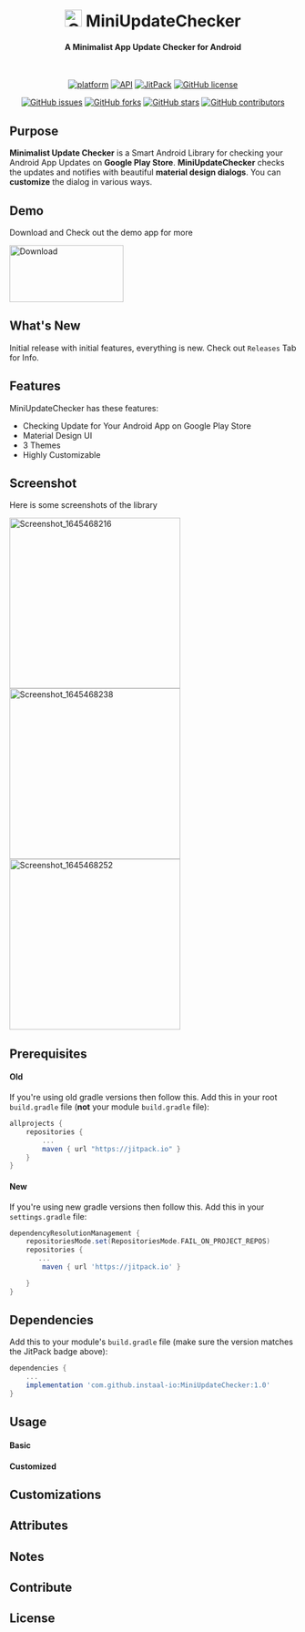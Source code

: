 <h1 align="center"><img src="https://user-images.githubusercontent.com/42619122/155006230-75e7e844-97f6-4cfa-93c1-f0aa20eeaf7f.png" height="30" weight="30" alt="GitHub forks"> <b>MiniUpdateChecker</b></h1>
<h4 align="center">A Minimalist App Update Checker for Android</h4>

<br/>

<p align="center">
<a href="https://www.android.com"><img src="https://img.shields.io/badge/platform-Android-yellow.svg" alt="platform"></a>
 <a href="https://android-arsenal.com/api?level=21"><img src="https://img.shields.io/badge/API-21%2B-brightgreen.svg?style=flat" alt="API"></a> <a href="https://jitpack.io/#instaal-io/MiniUpdateChecker"><img src="https://img.shields.io/jitpack/v/github/instaal-io/MiniUpdateChecker" alt="JitPack"></a> <a href="https://github.com/instaal-io/MiniUpdateChecker/blob/master/LICENSE"><img src="https://img.shields.io/github/license/instaal-io/MiniUpdateChecker" alt="GitHub license"></a>
 </p>
 <p align="center">
 <a href="https://github.com/instaal-io/MiniUpdateChecker/issues"><img src="https://img.shields.io/github/issues/instaal-io/MiniUpdateChecker" alt="GitHub issues"></a> <a href="https://github.com/instaal-io/MiniUpdateChecker/network"><img src="https://img.shields.io/github/forks/instaal-io/MiniUpdateChecker" alt="GitHub forks"></a> <a href="https://github.com/instaal-io/MiniUpdateChecker/stargazers"><img src="https://img.shields.io/github/stars/instaal-io/MiniUpdateChecker" alt="GitHub stars"></a> <a href="https://github.com/instaal-io/MiniUpdateChecker/graphs/contributors"><img src="https://img.shields.io/github/contributors/instaal-io/MiniUpdateChecker" alt="GitHub contributors"></a>
  </p>

## Purpose

<b>Minimalist Update Checker</b> is a Smart Android Library for checking your Android App Updates on <b>Google Play Store</b>. <b>MiniUpdateChecker</b> checks the updates and notifies with beautiful <b>material design dialogs</b>. You can <b>customize</b> the dialog in various ways.

## Demo
Download and Check out the demo app for more

<a href="https://github.com/instaal-io/MiniUpdateChecker/blob/master/MiniUpdateChecker%20Demo.apk"> <img src="https://user-images.githubusercontent.com/42619122/155009169-c92bbebb-7e96-452e-956b-b5905d2cdcdc.png" height="100" width="200" alt="Download"/> </a>


## What's New
Initial release with initial features, everything is new. Check out `Releases` Tab for Info.

## Features
MiniUpdateChecker has these features:
- Checking Update for Your Android App on Google Play Store
- Material Design UI
- 3 Themes
- Highly Customizable

## Screenshot
Here is some screenshots of the library
<p><img src="https://user-images.githubusercontent.com/42619122/155010041-95b0e60d-d296-4c49-96ba-8cc0c154db68.png" width="300" alt="Screenshot_1645468216">
<img src="https://user-images.githubusercontent.com/42619122/155010049-d24a96d3-ec8f-4c89-98a4-81460473d14d.png" width="300" alt="Screenshot_1645468238">
<img src="https://user-images.githubusercontent.com/42619122/155010051-31df497c-b2a7-4f0d-9f4a-61388de02c78.png" width="300" alt="Screenshot_1645468252"></p>

## Prerequisites

#### Old
If you're using old gradle versions then follow this.
Add this in your root `build.gradle` file (**not** your module `build.gradle` file):

```gradle
allprojects {
	repositories {
		...
		maven { url "https://jitpack.io" }
	}
}
```

#### New
If you're using new gradle versions then follow this.
Add this in your `settings.gradle` file:

```gradle
dependencyResolutionManagement {
    repositoriesMode.set(RepositoriesMode.FAIL_ON_PROJECT_REPOS)
    repositories {
       ...
        maven { url 'https://jitpack.io' }

    }
}
```

## Dependencies
Add this to your module's `build.gradle` file (make sure the version matches the JitPack badge above):

```gradle
dependencies {
	...
	implementation 'com.github.instaal-io:MiniUpdateChecker:1.0'
}
```


## Usage

#### Basic

#### Customized

## Customizations

## Attributes

## Notes

## Contribute

## License
